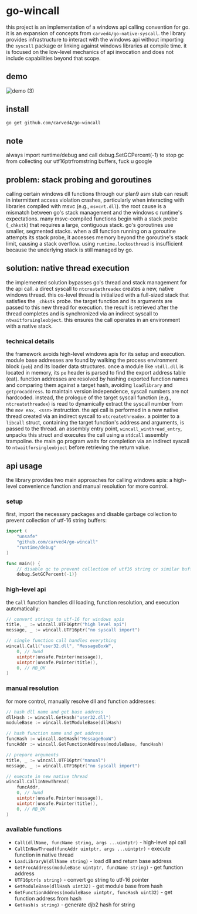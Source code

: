 # go-wincall

this project is an implementation of a windows api calling convention for go. it is an expansion of concepts from `carved4/go-native-syscall`. the library provides infrastructure to interact with the windows api without importing the `syscall` package or linking against windows libraries at compile time. it is focused on the low-level mechanics of api invocation and does not include capabilities beyond that scope.

## demo
![demo (3)](https://github.com/user-attachments/assets/0786f2db-043b-4b1e-8af2-da8f651c2864)

## install
```bash
go get github.com/carved4/go-wincall
```

## note 
always import runtime/debug and call debug.SetGCPercent(-1) to stop gc from collecting our utf16ptrfromstring buffers, fuck u google

## problem: stack probing and goroutines

calling certain windows dll functions through our plan9 asm stub can result in intermittent access violation crashes, particularly when interacting with libraries compiled with msvc (e.g., `msvcrt.dll`). the root cause is a mismatch between go's stack management and the windows c runtime's expectations. many msvc-compiled functions begin with a stack probe (`_chkstk`) that requires a large, contiguous stack. go's goroutines use smaller, segmented stacks. when a dll function running on a goroutine attempts its stack probe, it accesses memory beyond the goroutine's stack limit, causing a stack overflow. using `runtime.lockosthread` is insufficient because the underlying stack is still managed by go.

## solution: native thread execution

the implemented solution bypasses go's thread and stack management for the api call. a direct syscall to `ntcreatethreadex` creates a new, native windows thread. this os-level thread is initialized with a full-sized stack that satisfies the `_chkstk` probe. the target function and its arguments are passed to this new thread for execution. the result is retrieved after the thread completes and is synchronized via an indirect syscall to `ntwaitforsingleobject`. this ensures the call operates in an environment with a native stack.

### technical details

the framework avoids high-level windows apis for its setup and execution. module base addresses are found by walking the process environment block (`peb`) and its loader data structures. once a module like `ntdll.dll` is located in memory, its `pe` header is parsed to find the export address table (eat). function addresses are resolved by hashing exported function names and comparing them against a target hash, avoiding `loadlibrary` and `getprocaddress`. to maintain version independence, syscall numbers are not hardcoded. instead, the prologue of the target syscall function (e.g., `ntcreatethreadex`) is read to dynamically extract the syscall number from the `mov eax, <ssn>` instruction. the api call is performed in a new native thread created via an indirect syscall to `ntcreatethreadex`. a pointer to a `libcall` struct, containing the target function's address and arguments, is passed to the thread. an assembly entry point, `wincall_winthread_entry`, unpacks this struct and executes the call using a `stdcall` assembly trampoline. the main go program waits for completion via an indirect syscall to `ntwaitforsingleobject` before retrieving the return value.


## api usage

the library provides two main approaches for calling windows apis: a high-level convenience function and manual resolution for more control.

### setup

first, import the necessary packages and disable garbage collection to prevent collection of utf-16 string buffers:

```go
import (
	"unsafe"
	"github.com/carved4/go-wincall"
	"runtime/debug"
)

func main() {
	// disable gc to prevent collection of utf16 string or similar buffers we need throughout
	debug.SetGCPercent(-1)}
```

### high-level api

the `Call` function handles dll loading, function resolution, and execution automatically:

```go
// convert strings to utf-16 for windows apis
title, _ := wincall.UTF16ptr("high level api")
message, _ := wincall.UTF16ptr("no syscall import")

// single function call handles everything
wincall.Call("user32.dll", "MessageBoxW",
	0, // hwnd
	uintptr(unsafe.Pointer(message)),
	uintptr(unsafe.Pointer(title)),
	0, // MB_OK
)
```

### manual resolution

for more control, manually resolve dll and function addresses:

```go
// hash dll name and get base address
dllHash := wincall.GetHash("user32.dll")
moduleBase := wincall.GetModuleBase(dllHash)

// hash function name and get address
funcHash := wincall.GetHash("MessageBoxW")
funcAddr := wincall.GetFunctionAddress(moduleBase, funcHash)

// prepare arguments
title, _ := wincall.UTF16ptr("manual")
message, _ := wincall.UTF16ptr("no syscall import")

// execute in new native thread
wincall.CallInNewThread(
	funcAddr,
	0, // hwnd
	uintptr(unsafe.Pointer(message)),
	uintptr(unsafe.Pointer(title)),
	0, // MB_OK
)
```

### available functions

- `Call(dllName, funcName string, args ...uintptr)` - high-level api call
- `CallInNewThread(funcAddr uintptr, args ...uintptr)` - execute function in native thread
- `LoadLibraryW(dllName string)` - load dll and return base address
- `GetProcAddress(moduleBase uintptr, funcName string)` - get function address
- `UTF16ptr(s string)` - convert go string to utf-16 pointer
- `GetModuleBase(dllHash uint32)` - get module base from hash
- `GetFunctionAddress(moduleBase uintptr, funcHash uint32)` - get function address from hash
- `GetHash(s string)` - generate djb2 hash for string


